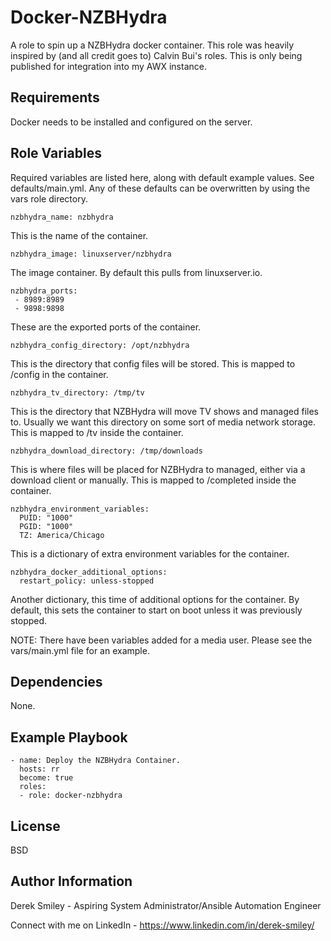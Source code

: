 Docker-NZBHydra
=========

A role to spin up a NZBHydra docker container. This role was heavily inspired by (and all credit goes to) Calvin Bui's roles. This is only being published for integration into my AWX instance. 

Requirements
------------

Docker needs to be installed and configured on the server. 

Role Variables
--------------

Required variables are listed here, along with default example values. See defaults/main.yml. Any of these defaults can be overwritten by using the vars role directory. 

    nzbhydra_name: nzbhydra

This is the name of the container. 

    nzbhydra_image: linuxserver/nzbhydra

The image container. By default this pulls from linuxserver.io.

    nzbhydra_ports:
     - 8989:8989
     - 9898:9898

These are the exported ports of the container.

    nzbhydra_config_directory: /opt/nzbhydra

This is the directory that config files will be stored. This is mapped to /config in the container. 

    nzbhydra_tv_directory: /tmp/tv

This is the directory that NZBHydra will move TV shows and managed files to. Usually we want this directory on some sort of media network storage. This is mapped to /tv inside the container.

    nzbhydra_download_directory: /tmp/downloads

This is where files will be placed for NZBHydra to managed, either via a download client or manually. This is mapped to /completed inside the container.

    nzbhydra_environment_variables:
      PUID: "1000"
      PGID: "1000"
      TZ: America/Chicago

This is a dictionary of extra environment variables for the container. 

    nzbhydra_docker_additional_options:
      restart_policy: unless-stopped

Another dictionary, this time of additional options for the container. By default, this sets the container to start on boot unless it was previously stopped. 

NOTE: There have been variables added for a media user. Please see the vars/main.yml file for an example. 

Dependencies
------------

None.

Example Playbook
----------------

    - name: Deploy the NZBHydra Container.
      hosts: rr
      become: true
      roles:
      - role: docker-nzbhydra

License
-------

BSD

Author Information
------------------

Derek Smiley - Aspiring System Administrator/Ansible Automation Engineer

Connect with me on LinkedIn - https://www.linkedin.com/in/derek-smiley/